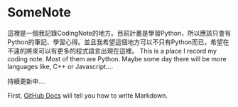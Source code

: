 # SomeNote
這裡是一個我記錄CodingNote的地方。目前計畫是學習Python，所以應該只會有Python的筆記、學習心得。並且我希望這個地方可以不只有Python而已，希望在不遠的將來可以有更多的程式語言出現在這裡。
This is a place I record my coding note. Most of them are Python. Maybe some day there will be more languages like, C++ or Javascript....

持續更新中....

First, [GitHub Docs](https://docs.github.com/cn) will tell you how to write Markdown.
